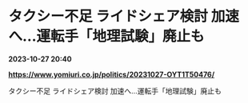 # タクシー不足 ライドシェア検討 加速へ…運転手「地理試験」廃止も

**2023-10-27 20:40**

**https://www.yomiuri.co.jp/politics/20231027-OYT1T50476/**

タクシー不足 ライドシェア検討 加速へ…運転手「地理試験」廃止も